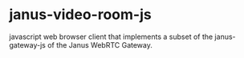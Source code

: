 # janus-video-room-js
javascript web browser   client that implements a subset of the janus-gateway-js of the Janus WebRTC Gateway.

